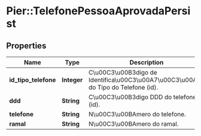 # Pier::TelefonePessoaAprovadaPersist

## Properties
Name | Type | Description | Notes
------------ | ------------- | ------------- | -------------
**id_tipo_telefone** | **Integer** | C\u00C3\u00B3digo de Identifica\u00C3\u00A7\u00C3\u00A3o do Tipo do Telefone (id). | 
**ddd** | **String** | C\u00C3\u00B3digo DDD do telefone (id). | 
**telefone** | **String** | N\u00C3\u00BAmero do telefone. | 
**ramal** | **String** | N\u00C3\u00BAmero do ramal. | [optional] 



